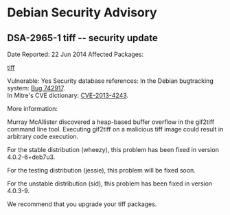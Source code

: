 
Debian Security Advisory
========================


DSA-2965-1 tiff -- security update
----------------------------------



Date Reported:
22 Jun 2014
Affected Packages:

[tiff](https://packages.debian.org/src:tiff)

Vulnerable:
Yes
Security database references:
In the Debian bugtracking system: [Bug 742917](https://bugs.debian.org/cgi-bin/bugreport.cgi?bug=742917).  
In Mitre's CVE dictionary: [CVE-2013-4243](https://security-tracker.debian.org/tracker/CVE-2013-4243).  

More information:

Murray McAllister discovered a heap-based buffer overflow in the gif2tiff
command line tool. Executing gif2tiff on a malicious tiff image could
result in arbitrary code execution.


For the stable distribution (wheezy), this problem has been fixed in
version 4.0.2-6+deb7u3.


For the testing distribution (jessie), this problem will be fixed soon.


For the unstable distribution (sid), this problem has been fixed in
version 4.0.3-9.


We recommend that you upgrade your tiff packages.





